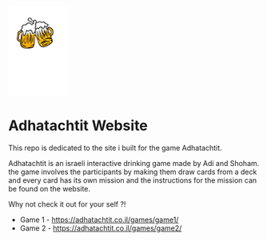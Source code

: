 
![Logo](game1/pics/icons/logo.png)


# Adhatachtit Website

This repo is dedicated to the site i built for the game Adhatachtit.

Adhatachtit is an israeli interactive drinking game made by Adi and Shoham.
the game involves the participants by making them draw cards from a deck and every card has its own mission and the instructions for the mission can be found on the website.

Why not check it out for your self ?!
- Game 1 - https://adhatachtit.co.il/games/game1/
- Game 2 - https://adhatachtit.co.il/games/game2/
